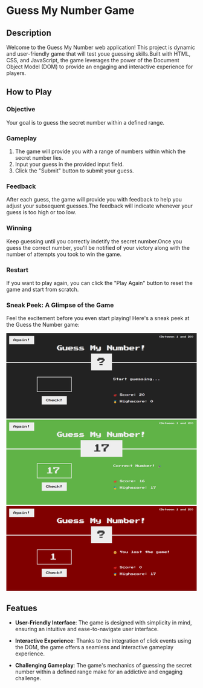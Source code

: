# Guess My Number Game

## Description

Welcome to the Guess My Number web application! This project is dynamic and user-friendly game that will test youe guessing skills.Built with HTML, CSS, and JavaScript, the game leverages the power of the Document Object Model (DOM) to provide an engaging and interactive experience for players.

## How to Play

### Objective

Your goal is to guess the secret number within a defined range.

### Gameplay

1. The game will provide you with a range of numbers within which the secret number lies.
2. Input your guess in the provided input field.
3. Click the "Submit" button to submit your guess.

### Feedback

After each guess, the game will provide you with feedback to help you adjust your subsequent guesses.The feedback will indicate whenever your guess is too high or too low.

### Winning

Keep guessing until you correctly indetify the secret number.Once you guess the correct number, you'll be notified of your victory along with the number of attempts you took to win the game.

### Restart

If you want to play again, you can click the "Play Again" button to reset the game and start from scratch.

### Sneak Peek: A Glimpse of the Game

Feel the excitement before you even start playing! Here's a sneak peek at the Guess the Number game:

![image](https://github.com/AbdelkarimDouadjia/guess-my-number/blob/main/assets/project-preview-1.png)
![image](https://github.com/AbdelkarimDouadjia/guess-my-number/blob/main/assets/project-preview-2.png)
![image](https://github.com/AbdelkarimDouadjia/guess-my-number/blob/main/assets/project-preview-3.png)

## Featues

- **User-Friendly Interface**: The game is designed with simplicity in mind, ensuring an intuitive and ease-to-navigate user interface.

- **Interactive Experience**: Thanks to the integration of click events using the DOM, the game offers a seamless and interactive gameplay experience.

- **Challenging Gameplay**: The game's mechanics of guessing the secret number within a defined range make for an addictive and engaging challenge.
